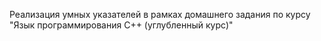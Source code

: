 Реализация умных указателей в рамках домашнего задания по курсу "Язык программирования C++ (углубленный курс)"
